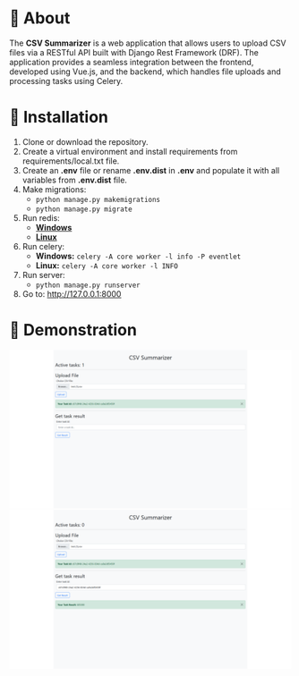 # 📃 About

The **CSV Summarizer** is a web application that allows users to upload CSV files via a RESTful API built with Django Rest Framework (DRF). The application provides a seamless integration between the frontend, developed using Vue.js, and the backend, which handles file uploads and processing tasks using Celery.

# 💽 Installation

1. Clone or download the repository.
2. Create a virtual environment and install requirements from requirements/local.txt file.
3. Create an **.env** file or rename **.env.dist** in **.env** and populate it with all variables from **.env.dist**
   file.
4. Make migrations:
    * `python manage.py makemigrations`
    * `python manage.py migrate`
5. Run redis:
    * [**Windows**](https://github.com/microsoftarchive/redis/releases)
    * [**Linux**](https://www.digitalocean.com/community/tutorials/how-to-install-and-secure-redis-on-ubuntu-22-04)
6. Run celery:
    * **Windows:** `celery -A core worker -l info -P eventlet`
    * **Linux:** `celery -A core worker -l INFO`
7. Run server:
    * `python manage.py runserver`
8. Go to: http://127.0.0.1:8000

# 🌄 Demonstration

![creating_task](images/creating_task.png)
![task_result](images/task_result.png)
